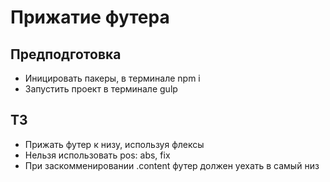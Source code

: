 # Прижатие футера
## Предподготовка
* Иницировать пакеры, в терминале npm i
* Запустить проект в терминале gulp

## ТЗ
* Прижать футер к низу, используя флексы
* Нельзя использовать pos: abs, fix
* При заскомменировании .content футер должен уехать в самый низ